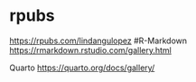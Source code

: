 # rpubs
https://rpubs.com/lindangulopez
#R-Markdown
https://rmarkdown.rstudio.com/gallery.html

Quarto
https://quarto.org/docs/gallery/
